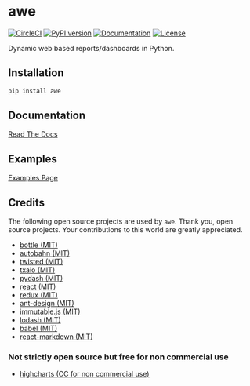 # awe

[![CircleCI](https://img.shields.io/circleci/project/github/dankilman/awe/master.svg)](https://circleci.com/gh/dankilman/awe)
[![PyPI version](https://img.shields.io/pypi/v/awe.svg?colorB=brightgreen)](https://pypi.org/project/awe)
[![Documentation](https://img.shields.io/readthedocs/awe-pages.svg)](https://awe-pages.readthedocs.io)
[![License](https://img.shields.io/github/license/dankilman/awe.svg?colorB=brightgreen)](https://github.com/dankilman/awe/blob/master/LICENSE)

Dynamic web based reports/dashboards in Python.

## Installation
```bash
pip install awe
```

## Documentation

[Read The Docs](https://awe-pages.readthedocs.io)

## Examples

[Examples Page](https://s3.amazonaws.com/awe-static-files/examples/examples_page.html)

## Credits

The following open source projects are used by `awe`. Thank you, open source projects.
Your contributions to this world are greatly appreciated.

- [bottle (MIT)](https://github.com/bottlepy/bottle)
- [autobahn (MIT)](https://github.com/crossbario/autobahn-python)
- [twisted (MIT)](https://github.com/twisted/twisted)
- [txaio (MIT)](https://github.com/crossbario/txaio)
- [pydash (MIT)](https://github.com/dgilland/pydash)
- [react (MIT)](https://github.com/facebook/react)
- [redux (MIT)](https://github.com/reduxjs/redux)
- [ant-design (MIT)](https://github.com/ant-design/ant-design)
- [immutable.js (MIT)](https://github.com/facebook/immutable-js)
- [lodash (MIT)](https://github.com/lodash/lodash)
- [babel (MIT)](https://github.com/babel/babel)
- [react-markdown (MIT)](https://github.com/rexxars/react-markdown)


### Not strictly open source but free for non commercial use
- [highcharts (CC for non commercial use)](https://github.com/highcharts/highcharts)